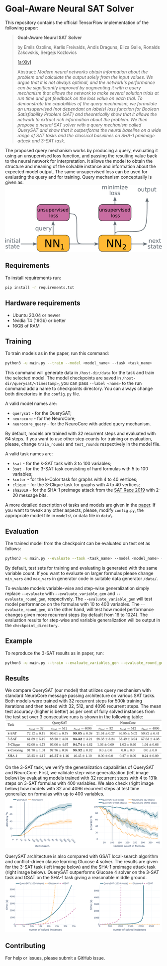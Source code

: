 # Goal-Aware Neural SAT Solver

This repository contains the official TensorFlow implementation of the following paper:
> **Goal-Aware Neural SAT Solver**
> 
> by  Emils Ozolins, Karlis Freivalds, Andis Draguns, Eliza Gaile, Ronalds Zakovskis, Sergejs Kozlovics 
> 
> [[arXiv]](https://arxiv.org/abs/2106.07162)
> 
>  Abstract: _Modern neural networks obtain information about the problem and calculate the output solely from the input values. We argue that it is not always optimal, and the network's performance can be significantly improved by augmenting it with a query mechanism that allows the network to make several solution trials at run time and get feedback on the loss value on each trial. To demonstrate the capabilities of the query mechanism, we formulate an unsupervised (not dependant on labels) loss function for Boolean Satisfiability Problem (SAT) and theoretically show that it allows the network to extract rich information about the problem. We then propose a neural SAT solver with a query mechanism called QuerySAT and show that it outperforms the neural baseline on a wide range of SAT tasks and the classical baselines on SHA-1 preimage attack and 3-SAT task._


The proposed query mechanism works by producing a query, evaluating it using an unsupervised loss function, and passing the resulting value back to the neural network for interpretation. It allows the model to obtain the structure and meaning of the solvable instance and information about the expected model output. The same unsupervised loss can be used for evaluating the query and for training. Query mechanism conceptually is given as:
![Making Queries](assets/query_making.png)


## Requirements

To install requirements run:

```sh
pip install -r requirements.txt
```

## Hardware requirements

* Ubuntu 20.04 or newer
* Nvidia T4 (16Gb) or better
* 16GB of RAM

## Training

To train models as in the paper, run this command:
```sh
python3 -u main.py --train --model <model_name> --task <task_name>
```
This command will generate data in `/host-dir/data` for the task and train the selected model. 
The model checkpoints are saved in `/host-dir/querysat/<timestamp>`, you can pass `--label <name>` to the run command add a name to checkpoints directory.
You can always change both directories in the `config.py` file.

A valid model names are:
* `querysat` - for the QuerySAT;
* `neurocore` - for the NeuroCore;
* `neurocore_query` - for the NeuroCore with added query mechanism.

By default, models are trained with 32 recurrent steps and evaluated with 64 steps. If you want to use other step counts for training or evaluation, please, change
`train_rounds` and `test_rounds` respectively in the model file. 

A valid task names are:
* `ksat` - for the k-SAT task with 3 to 100 variables;
* `3sat` - for the 3-SAT task consisting of hard formulas with 5 to 100 variables;
* `kcolor` - for the k-Color task for graphs with 4 to 40 vertices;
* `clique` - for the 3-Clique task for graphs with 4 to 40 vertices;
* `sha2019` - for the SHA-1 preimage attack from the [SAT Race 2019](http://sat-race-2019.ciirc.cvut.cz/) with 2-20 message bits.

A more detailed description of tasks and models are given in the [paper](https://arxiv.org/abs/2106.07162).
If you want to tweak any other aspects, please, modify `config.py`, the appropriate model file in `models\` or data file in `data\`.

## Evaluation

The trained model from the checkpoint can be evaluated on test set as follows:

```sh
python3 -u main.py --evaluate --task <task_name> --model <model_name> --restore <checkpoint_directory>
```
By default, test sets for training and evaluating is generated with the same variable count. If you want to evaluate on larger formulas
please change `min_vars` and `max_vars` in generator code in suitable data generator `/data/`.

To evaluate models variable-wise and step-wise generalization simply replace `--evaluate` with `--evaluate_variable_gen` and `--evaluate_round_gen`, respectively. The `--evaluate_variable_gen` will test model performance on the formulas with 10 to 400 variables. The `--evaluate_round_gen`, on the other hand, will test how model performance changes given more recurrent steps (by default from 16 to 1024). The evaluation results for step-wise and variable generalization will be output in the `checkpoint_directory`.

## Example
To reproduce the 3-SAT results as in paper, run:
```sh
python3 -u main.py --train --evaluate_variables_gen --evaluate_round_gen --task 3-sat --model querysat
```

## Results

We compare QuerySAT (our model) that utilizes query mechanism with standard NeuroCore message passing architecture on various SAT tasks.
Both models were trained with 32 recurrent steps for 500k training iterations and then tested with 32, 512, and 4096 recurrent steps.
The mean test accuracy (higher is better) as per cent of fully solved instances from the test set over 3 consecutive runs is shown in the following table:
![querysat_vs_neurocore](assets/results_table.png)

On the 3-SAT task, we verify the generalization capabilities of QuerySAT and NeuroCore. First, we validate step-wise generalization (left image below) by evaluating models trained with 32 recurrent steps with 4 to 131k steps on 3-SAT formulas with 400 variables. We also check (right image below) how models with 32 and 4096 recurrent steps at test time generalize on formulas with up to 400 variables.
![querysat_vs_neurocore](assets/querysat_vs_neurocore.png)


QuerySAT architecture is also compared with GSAT local-search algorithm and conflict-driven clause learning Glucose 4 solver. The results are given for the 3-SAT task (left image below) and the SHA-1 preimage attack task (right image below). QuerySAT outperforms Glucose 4 solver on the 3-SAT task and GSAT on the SHA-1 task giving a reasonable middle ground.
![querysat_vs_classical](assets/querysat_vs_classical.png)

## Contributing
For help or issues, please submit a GitHub issue.
